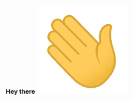 ### Hey there ![👋](https://raw.githubusercontent.com/ABSphreak/ABSphreak/master/gifs/Hi.gif)



<!--

[![Typing SVG](https://readme-typing-svg.herokuapp.com?font=Fira+Code&size=29&pause=1000&color=F78100&width=435&lines=I'm+Abhiram...Call+me+Abhi!;Software+Engineer;Full-stack+%26+Distributed+Systems;Machine+Learning+enthusiast!)](https://git.io/typing-svg)

**neveram/neveram** is a ✨ _special_ ✨ repository because its `README.md` (this file) appears on your GitHub profile.

Here are some ideas to get you started:

- 🔭 I’m currently working on ...
- 🌱 I’m currently learning ...
- 👯 I’m looking to collaborate on ...
- 🤔 I’m looking for help with ...
- 💬 Ask me about ...
- 📫 How to reach me: ...
- 😄 Pronouns: ...
- ⚡ Fun fact: ...
-->
